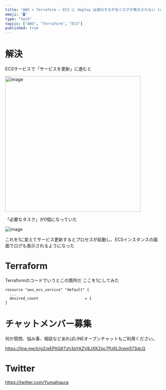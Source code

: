 ```yaml
---
title: "AWS + Terraform – ECS に deploy は成功するが全くログが表示されない (dockerプロセスが起動してないっぽい"
emoji: "🖥"
type: "tech"
topics: ["AWS", "Terraform", "ECS"]
published: true
---
```


# 解決

ECSサービスで「サービスを更新」に進むと

<img width="438" alt="image" src="https://user-images.githubusercontent.com/13635059/229123096-b0188e16-a60d-44b3-a509-01b0df3d6295.png">

「必要なタスク」が0個になっていた

![image](https://user-images.githubusercontent.com/13635059/229123010-264d34ce-e865-49a8-9fb0-a5da455ece04.png)

これを1に変えてサービス更新するとプロセスが起動し、ECSインスタンスの画面でログも表示されるようになった

# Terraform

Terraformのコードでいうとこの箇所だ
ここを1にしてみた

```
resource "aws_ecs_service" "default" {
  ...
  desired_count                     = 1
}
```



# チャットメンバー募集


何か質問、悩み事、相談などあればLINEオープンチャットもご利用ください。

https://line.me/ti/g2/eEPltQ6Tzh3pYAZV8JXKZqc7PJ6L0rpm573dcQ


# Twitter

https://twitter.com/YumaInaura

